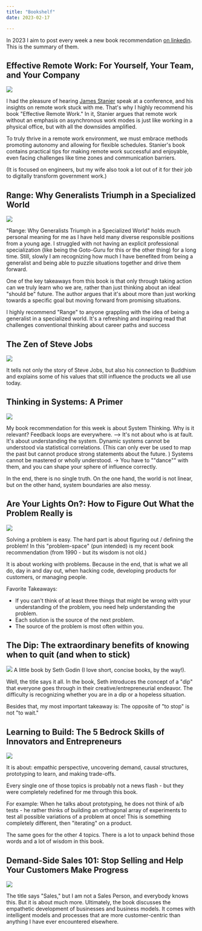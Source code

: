 ```yaml
---
title: "Bookshelf"
date: 2023-02-17

---
```


In 2023 I aim to post every week a new book recommendation [on linkedin](https://www.linkedin.com/in/klaus-breyer/). This is the summary of them.

## Effective Remote Work: For Yourself, Your Team, and Your Company

[![](remote.png#small)](https://amzn.to/3z5WxqO "Buy it on Amazon")

I had the pleasure of hearing [James Stanier](https://www.theengineeringmanager.com/) speak at a conference, and his insights on remote work stuck with me. That's why I highly recommend his book "Effective Remote Work." In it, Stanier argues that remote work without an emphasis on asynchronous work modes is just like working in a physical office, but with all the downsides amplified.

To truly thrive in a remote work environment, we must embrace methods promoting autonomy and allowing for flexible schedules. Stanier's book contains practical tips for making remote work successful and enjoyable, even facing challenges like time zones and communication barriers.

(It is focused on engineers, but my wife also took a lot out of it for their job to digitally transform government work.)

## Range: Why Generalists Triumph in a Specialized World

[![](range.png#small)](https://amzn.to/3LgttE7 "Buy it on Amazon")

"Range: Why Generalists Triumph in a Specialized World" holds much personal meaning for me as I have held many diverse responsible positions from a young age. I struggled with not having an explicit professional specialization (like being the Goto-Guru for this or the other thing) for a long time. Still, slowly I am recognizing how much I have benefited from being a generalist and being able to puzzle situations together and drive them forward.

One of the key takeaways from this book is that only through taking action can we truly learn who we are, rather than just thinking about an ideal "should be" future. The author argues that it's about more than just working towards a specific goal but moving forward from promising situations.

I highly recommend "Range" to anyone grappling with the idea of being a generalist in a specialized world. It's a refreshing and inspiring read that challenges conventional thinking about career paths and success

## The Zen of Steve Jobs

[![](jobs.png#small)](https://amzn.to/3ZChPaM "Buy it on Amazon")

It tells not only the story of Steve Jobs, but also his connection to Buddhism and explains some of his values that still influence the products we all use today.

## Thinking in Systems: A Primer

[![](systems.png#small)](https://amzn.to/3lZmQf0 "Buy it on Amazon")

My book recommendation for this week is about System Thinking.
Why is it relevant? Feedback loops are everywhere. --> It's not about who is at fault. It's about understanding the system.
Dynamic systems cannot be understood via statistical correlations. (This can only ever be used to map the past but cannot produce strong statements about the future. )
Systems cannot be mastered or wholly understood. -> You have to ""dance"" with them, and you can shape your sphere of influence correctly.

In the end, there is no single truth. On the one hand, the world is not linear, but on the other hand, system boundaries are also messy.

## Are Your Lights On?: How to Figure Out What the Problem Really is

[![](lights-on.png#small)](https://amzn.to/3Xn9g1Y "Buy it on Amazon")

Solving a problem is easy. The hard part is about figuring out / defining the problem!
In this "problem-space" (pun intended) is my recent book recommendation (from 1990 - but its wisdom is not old.)

It is about working with problems. Because in the end, that is what we all do, day in and day out, when hacking code, developing products for customers, or managing people.

Favorite Takeaways:
- If you can't think of at least three things that might be wrong with your understanding of the problem, you need help understanding the problem.
- Each solution is the source of the next problem.
- The source of the problem is most often within you.

## The Dip: The extraordinary benefits of knowing when to quit (and when to stick)

[![](dip.png#small)](https://amzn.to/40uteL1 "Buy it on Amazon")
A little book by Seth Godin (I love short, concise books, by the way!).

Well, the title says it all. In the book, Seth introduces the concept of a "dip" that everyone goes through in their creative/entrepreneurial endeavor. The difficulty is recognizing whether you are in a dip or a hopeless situation.

Besides that, my most important takeaway is: The opposite of "to stop" is not "to wait."

## Learning to Build: The 5 Bedrock Skills of Innovators and Entrepreneurs

[![](learning-build.png#small)](https://amzn.to/3lJ6Nll "Buy it on Amazon")

It is about: empathic perspective, uncovering demand, causal structures, prototyping to learn, and making trade-offs.

Every single one of those topics is probably not a news flash - but they were completely redefined for me through this book.

For example: When he talks about prototyping, he does not think of a/b tests - he rather thinks of building an orthogonal array of experiments to test all possible variations of a problem at once!
This is something completely different, then "iterating" on a product.

The same goes for the other 4 topics. There is a lot to unpack behind those words and a lot of wisdom in this book.

## Demand-Side Sales 101: Stop Selling and Help Your Customers Make Progress

[![](demand-sales.png#small)](https://amzn.to/3kIZj0V "Buy it on Amazon")

The title says "Sales," but I am not a Sales Person, and everybody knows this. But it is about much more. Ultimately, the book discusses the empathetic development of businesses and business models. It comes with intelligent models and processes that are more customer-centric than anything I have ever encountered elsewhere.
